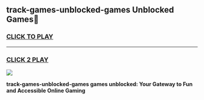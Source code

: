 
## track-games-unblocked-games Unblocked Games👋
<h3>
<a href="https://news.freeplayer.one?title=track-games-unblocked-games&ref=16F">CLICK TO PLAY</a></h3>
<hr>

<h3>
<a href="https://news.freeplayer.one?title=track-games-unblocked-games&ref=16F">CLICK 2 PLAY</a>
  
</h3>

<a href="https://news.freeplayer.one?title=track-games-unblocked-games&ref=16F/"><img src="https://clearcache.store/games.png"></a>


**track-games-unblocked-games games unblocked: Your Gateway to Fun and Accessible Online Gaming**
